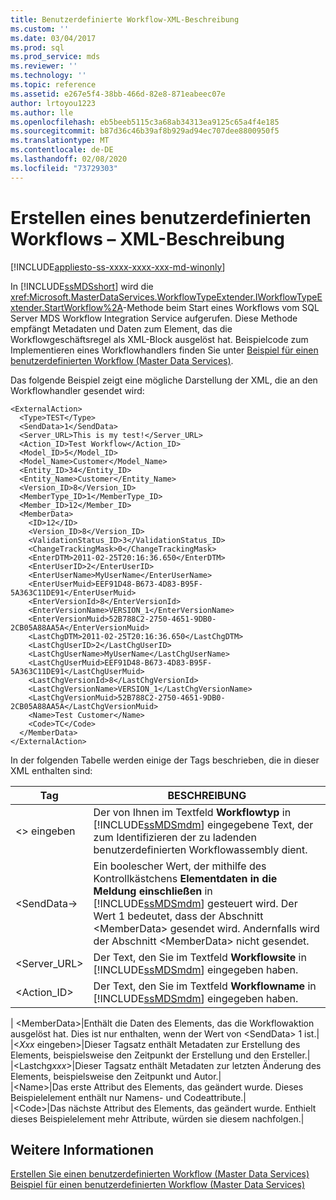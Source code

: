 ```yaml
---
title: Benutzerdefinierte Workflow-XML-Beschreibung
ms.custom: ''
ms.date: 03/04/2017
ms.prod: sql
ms.prod_service: mds
ms.reviewer: ''
ms.technology: ''
ms.topic: reference
ms.assetid: e267e5f4-38bb-466d-82e8-871eabeec07e
author: lrtoyou1223
ms.author: lle
ms.openlocfilehash: eb5beeb5115c3a68ab34313ea9125c65a4f4e185
ms.sourcegitcommit: b87d36c46b39af8b929ad94ec707dee8800950f5
ms.translationtype: MT
ms.contentlocale: de-DE
ms.lasthandoff: 02/08/2020
ms.locfileid: "73729303"
---
```

# <a name="create-a-custom-workflow---xml-description"></a>Erstellen eines benutzerdefinierten Workflows – XML-Beschreibung

[!INCLUDE[appliesto-ss-xxxx-xxxx-xxx-md-winonly](../../includes/appliesto-ss-xxxx-xxxx-xxx-md-winonly.md)]

  In [!INCLUDE[ssMDSshort](../../includes/ssmdsshort-md.md)] wird die <xref:Microsoft.MasterDataServices.WorkflowTypeExtender.IWorkflowTypeExtender.StartWorkflow%2A>-Methode beim Start eines Workflows vom SQL Server MDS Workflow Integration Service aufgerufen. Diese Methode empfängt Metadaten und Daten zum Element, das die Workflowgeschäftsregel als XML-Block ausgelöst hat. Beispielcode zum Implementieren eines Workflowhandlers finden Sie unter [Beispiel für einen benutzerdefinierten Workflow &#40;Master Data Services&#41;](../../master-data-services/develop/create-a-custom-workflow-example.md).  
  
 Das folgende Beispiel zeigt eine mögliche Darstellung der XML, die an den Workflowhandler gesendet wird:  
  
```scr  
<ExternalAction>  
  <Type>TEST</Type>  
  <SendData>1</SendData>  
  <Server_URL>This is my test!</Server_URL>  
  <Action_ID>Test Workflow</Action_ID>  
  <Model_ID>5</Model_ID>  
  <Model_Name>Customer</Model_Name>  
  <Entity_ID>34</Entity_ID>  
  <Entity_Name>Customer</Entity_Name>  
  <Version_ID>8</Version_ID>  
  <MemberType_ID>1</MemberType_ID>  
  <Member_ID>12</Member_ID>  
  <MemberData>  
    <ID>12</ID>  
    <Version_ID>8</Version_ID>  
    <ValidationStatus_ID>3</ValidationStatus_ID>  
    <ChangeTrackingMask>0</ChangeTrackingMask>  
    <EnterDTM>2011-02-25T20:16:36.650</EnterDTM>  
    <EnterUserID>2</EnterUserID>  
    <EnterUserName>MyUserName</EnterUserName>  
    <EnterUserMuid>EEF91D48-B673-4D83-B95F-5A363C11DE91</EnterUserMuid>  
    <EnterVersionId>8</EnterVersionId>  
    <EnterVersionName>VERSION_1</EnterVersionName>  
    <EnterVersionMuid>52B788C2-2750-4651-9DB0-2CB05A88AA5A</EnterVersionMuid>  
    <LastChgDTM>2011-02-25T20:16:36.650</LastChgDTM>  
    <LastChgUserID>2</LastChgUserID>  
    <LastChgUserName>MyUserName</LastChgUserName>  
    <LastChgUserMuid>EEF91D48-B673-4D83-B95F-5A363C11DE91</LastChgUserMuid>  
    <LastChgVersionId>8</LastChgVersionId>  
    <LastChgVersionName>VERSION_1</LastChgVersionName>  
    <LastChgVersionMuid>52B788C2-2750-4651-9DB0-2CB05A88AA5A</LastChgVersionMuid>  
    <Name>Test Customer</Name>  
    <Code>TC</Code>  
  </MemberData>  
</ExternalAction>  
```  
  
 In der folgenden Tabelle werden einige der Tags beschrieben, die in dieser XML enthalten sind:  
  
|Tag|BESCHREIBUNG|  
|---------|-----------------|  
|\<> eingeben|Der von Ihnen im Textfeld **Workflowtyp** in [!INCLUDE[ssMDSmdm](../../includes/ssmdsmdm-md.md)] eingegebene Text, der zum Identifizieren der zu ladenden benutzerdefinierten Workflowassembly dient.|  
|\<SendData->|Ein boolescher Wert, der mithilfe des Kontrollkästchens **Elementdaten in die Meldung einschließen** in [!INCLUDE[ssMDSmdm](../../includes/ssmdsmdm-md.md)] gesteuert wird. Der Wert 1 bedeutet, dass der Abschnitt \<MemberData> gesendet wird. Andernfalls wird der Abschnitt \<MemberData> nicht gesendet.|  
|<Server_URL>|Der Text, den Sie im Textfeld **Workflowsite** in [!INCLUDE[ssMDSmdm](../../includes/ssmdsmdm-md.md)] eingegeben haben.|  
|<Action_ID>|Der Text, den Sie im Textfeld **Workflowname** in [!INCLUDE[ssMDSmdm](../../includes/ssmdsmdm-md.md)] eingegeben haben.|  
|
  \<MemberData>|Enthält die Daten des Elements, das die Workflowaktion ausgelöst hat. Dies ist nur enthalten, wenn der Wert von \<SendData> 1 ist.|  
|\<*Xxx* eingeben>|Dieser Tagsatz enthält Metadaten zur Erstellung des Elements, beispielsweise den Zeitpunkt der Erstellung und den Ersteller.|  
|\<Lastchg*xxx*>|Dieser Tagsatz enthält Metadaten zur letzten Änderung des Elements, beispielsweise den Zeitpunkt und Autor.|  
|\<Name>|Das erste Attribut des Elements, das geändert wurde. Dieses Beispielelement enthält nur Namens- und Codeattribute.|  
|\<Code>|Das nächste Attribut des Elements, das geändert wurde. Enthielt dieses Beispielelement mehr Attribute, würden sie diesem nachfolgen.|  
  
## <a name="see-also"></a>Weitere Informationen  
 [Erstellen Sie einen benutzerdefinierten Workflow &#40;Master Data Services&#41;](../../master-data-services/develop/create-a-custom-workflow-master-data-services.md)   
 [Beispiel für einen benutzerdefinierten Workflow &#40;Master Data Services&#41;](../../master-data-services/develop/create-a-custom-workflow-example.md)  
  
  

